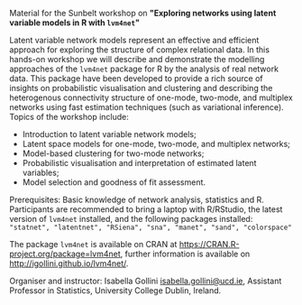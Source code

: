 Material for the Sunbelt workshop on **"Exploring networks using latent variable models in R with `lvm4net`"**

Latent variable network models represent an effective and efficient approach for exploring the structure of complex relational data. In this hands-on workshop we will describe and demonstrate the modelling approaches of the `lvm4net` package for R by the analysis of real network data. This package have been developed to provide a rich source of insights on probabilistic visualisation and clustering and describing the heterogenous connectivity structure of one-mode, two-mode, and multiplex networks using fast estimation techniques (such as variational inference). 
Topics of the workshop include: 
- Introduction to latent variable network models; 
- Latent space models for one-mode, two-mode, and multiplex networks; 
- Model-based clustering for two-mode networks; 
- Probabilistic visualisation and interpretation of estimated latent variables; 
- Model selection and goodness of fit assessment.

Prerequisites: Basic knowledge of network analysis, statistics and R. Participants are recommended to bring a laptop with R/RStudio, the latest version of `lvm4net` installed, and the following packages installed:
`"statnet", "latentnet", "RSiena", "sna", "manet", "sand", "colorspace"`

The package `lvm4net` is available on CRAN at https://CRAN.R-project.org/package=lvm4net, further information is available on http://igollini.github.io/lvm4net/.

Organiser and instructor: Isabella Gollini <isabella.gollini@ucd.ie>, Assistant Professor in Statistics, University College Dublin, Ireland.

